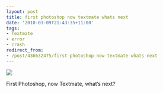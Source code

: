 ```yaml
---
layout: post
title: first photoshop now textmate whats next
date: '2010-03-09T21:43:35+11:00'
tags:
- Textmate
- error
- crash
redirect_from:
- /post/436632475/first-photoshop-now-textmate-whats-next
---
```

 ![](/img/posts/old/tumblr_kz0ggnkBa21qb7ot5o1_540.png)

First Photoshop, now Textmate, what’s next?

